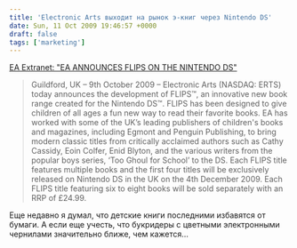 ```yaml
---
title: 'Electronic Arts выходит на рынок э-книг через Nintendo DS'
date: Sun, 11 Oct 2009 19:46:57 +0000
draft: false
tags: ['marketing']
---
```


[EA Extranet: "EA ANNOUNCES FLIPS ON THE NINTENDO DS"](http://ea.gamespress.com/release.asp?i=1200)

> Guildford, UK – 9th October 2009 – Electronic Arts (NASDAQ: ERTS) today announces the development of FLIPS™, an innovative new book range created for the Nintendo DS™. FLIPS has been designed to give children of all ages a fun new way to read their favorite books. EA has worked with some of the UK’s leading publishers of children's books and magazines, including Egmont and Penguin Publishing, to bring modern classic titles from critically acclaimed authors such as Cathy Cassidy, Eoin Colfer, Enid Blyton, and the various writers from the popular boys series, ‘Too Ghoul for School’ to the DS. Each FLIPS title features multiple books and the first four titles will be exclusively released on Nintendo DS in the UK on the 4th December 2009. Each FLIPS title featuring six to eight books will be sold separately with an RRP of £24.99.

Еще недавно я думал, что детские книги последними избавятся от бумаги. А если еще учесть, что букридеры с цветными электронными чернилами значительно ближе, чем кажется…